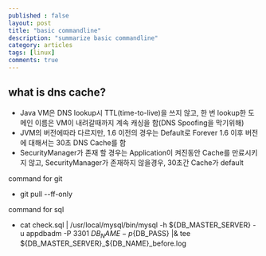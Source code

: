 ```yaml
---
published : false
layout: post
title: "basic commandline"
description: "summarize basic commandline"
category: articles
tags: [linux]
comments: true
---
```


## what is dns cache?  
* Java VM은 DNS lookup시 TTL(time-to-live)을 쓰지 않고, 한 번 lookup한 도메인 이름은 VM이 내려갈때까지 계속 캐싱을 함(DNS Spoofing을 막기위해)   
* JVM의 버전에따라 다르지만, 1.6 이전의 경우는 Default로 Forever 1.6 이후 버전에 대해서는 30초 DNS Cache를 함 
* SecurityManager가 존재 할 경우는 Application이 켜진동안 Cache를 만료시키지 않고, SecurityManager가 존재하지 않을경우, 30초간 Cache가 default    


command for git
* git pull --ff-only


command for sql
* cat check.sql | /usr/local/mysql/bin/mysql -h ${DB_MASTER_SERVER} -u appdbadm -P 3301 ${DB_NAME} -p${DB_PASS} |& tee ${DB_MASTER_SERVER}_${DB_NAME}_before.log
